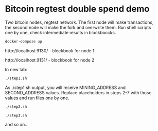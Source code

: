 # Bitcoin regtest double spend demo

Two bitcoin nodes, regtest network. The first node will make transactions, the second node will make the fork and overwrite them.
Run shell scripts one by one, check intermediate results in blockboocks.

```bash
docker-compose up
```

http://localhost:9130/ - blockbook for node 1

http://localhost:9131/ - blockbook for node 2

In new tab:

```bash
./step1.sh
```

As ./step1.sh output, you will receive MINING_ADDRESS and SECOND_ADDRESS values.
Replace placeholders in steps 2-7 with those values and run files one by one.

```bash
./step2.sh
```

```bash
./step3.sh
```

and so on...
